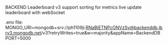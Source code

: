 BACKEND Leaderboard v3
support sorting for metrics
live update leaderboard with webSocket

.env file:
MONGO_URI=mongodb+srv://ph1109ji:RNaBjETNPcONVzSv@backenddb.jbrv3.mongodb.net/v3?retryWrites=true&w=majority&appName=BackendDB
PORT=5000
